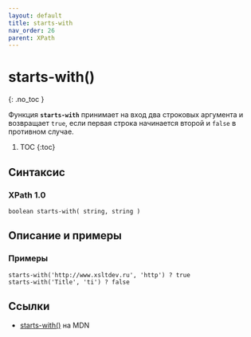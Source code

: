 ```yaml
---
layout: default
title: starts-with
nav_order: 26
parent: XPath
---
```


<!-- prettier-ignore-start -->
# starts-with()
{: .no_toc }
<!-- prettier-ignore-end -->

Функция **`starts-with`** принимает на вход два строковых аргумента и возвращает `true`, если первая строка начинается второй и `false` в противном случае.

<!-- prettier-ignore -->
1. TOC
{:toc}

## Синтаксис

### XPath 1.0

```
boolean starts-with( string, string )
```

## Описание и примеры

### Примеры

```
starts-with('http://www.xsltdev.ru', 'http') ? true
starts-with('Title', 'ti') ? false
```

## Ссылки

- [starts-with()](https://developer.mozilla.org/en-US/docs/Web/XPath/Functions/starts-with) на MDN
